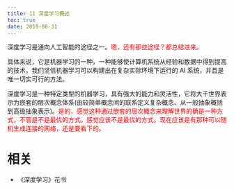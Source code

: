 ```yaml
---
title: 11 深度学习概述
toc: true
date: 2019-08-31
---
```


深度学习是通向人工智能的途径之一。<span style="color:red;">嗯，还有那些途径？都总结进来。</span>

具体来说，它是机器学习的一种，一种能够使计算机系统从经验和数据中得到提高的技术。我们坚信机器学习可以构建出在复杂实际环境下运行的 AI 系统，并且是唯一切实可行的方法。

深度学习是一种特定类型的机器学习，具有强大的能力和灵活性，它将大千世界表示为嵌套的层次概念体系(由较简单概念间的联系定义复杂概念、从一般抽象概括到高级抽象表示)。<span style="color:red;">是的，感觉这种通过嵌套的层次概念来理解世界的确是一种方式，不管是不是最优的方式。感觉应该不是最优的方式。现在应该是有那种可以随机生成连接的网络，还是要看下的。</span>








# 相关

- 《深度学习》花书

